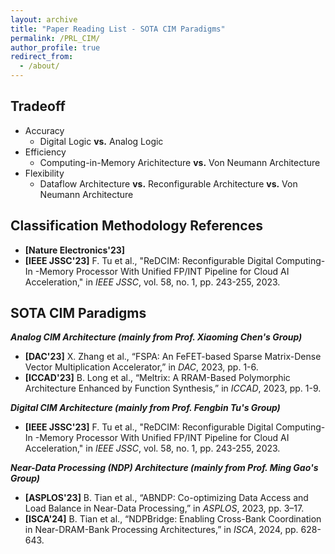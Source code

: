 ```yaml
---
layout: archive
title: "Paper Reading List - SOTA CIM Paradigms"
permalink: /PRL_CIM/
author_profile: true
redirect_from:
  - /about/
---
```


## **Tradeoff**
* Accuracy
  - Digital Logic **vs.** Analog Logic
* Efficiency
  - Computing-in-Memory Arichitecture **vs.** Von Neumann Architecture
* Flexibility
  - Dataflow Architecture **vs.** Reconfigurable Architecture **vs.** Von Neumann Architecture

## **Classification Methodology References**

* **[Nature Electronics'23]**
* **[IEEE JSSC'23]** F. Tu et al., "ReDCIM: Reconfigurable Digital Computing- In -Memory Processor With Unified FP/INT Pipeline for Cloud AI Acceleration," in *IEEE JSSC*, vol. 58, no. 1, pp. 243-255, 2023.

## **SOTA CIM Paradigms**
***Analog CIM Architecture (mainly from Prof. Xiaoming Chen's Group)***
* **[DAC'23]** X. Zhang et al., “FSPA: An FeFET-based Sparse Matrix-Dense Vector Multiplication Accelerator,” in *DAC*, 2023, pp. 1-6.
* **[ICCAD'23]** B. Long et al., “Meltrix: A RRAM-Based Polymorphic Architecture Enhanced by Function Synthesis,” in *ICCAD*, 2023, pp. 1-9.

***Digital CIM Architecture (mainly from Prof. Fengbin Tu's Group)***
* **[IEEE JSSC'23]** F. Tu et al., "ReDCIM: Reconfigurable Digital Computing- In -Memory Processor With Unified FP/INT Pipeline for Cloud AI Acceleration," in *IEEE JSSC*, vol. 58, no. 1, pp. 243-255, 2023.

***Near-Data Processing (NDP) Architecture (mainly from Prof. Ming Gao's Group)***
* **[ASPLOS'23]** B. Tian et al., “ABNDP: Co-optimizing Data Access and Load Balance in Near-Data Processing,” in *ASPLOS*, 2023, pp. 3–17.
* **[ISCA'24]** B. Tian et al., “NDPBridge: Enabling Cross-Bank Coordination in Near-DRAM-Bank Processing Architectures,” in *ISCA*, 2024, pp. 628-643.
